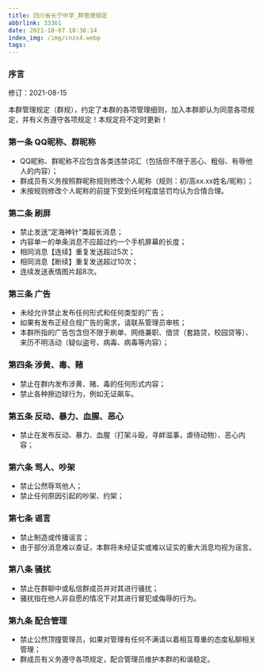 ```yaml
---
title: 四川省长宁中学_群管理规定
abbrlink: 33361
date: 2021-10-07 18:38:14
index_img: /img/cnzx4.webp
tags:
---
```


### 序言

修订：2021-08-15

本群管理规定（群规），约定了本群的各项管理细则，加入本群即认为同意各项规定，并有义务遵守各项规定！本规定将不定时更新！

### 第一条 QQ昵称、群昵称

* QQ昵称、群昵称不应包含各类违禁词汇（包括但不限于恶心、粗俗、有辱他人的内容）；
* 群成员有义务按照群昵称规则修改个人昵称（规则：初/高xx.xx姓名/昵称）；
* 未按规则修改个人昵称的前提下受到任何程度惩罚均认为合情合理。

### 第二条 刷屏

* 禁止发送“定海神针”类超长消息；
* 内容单一的单条消息不应超过约一个手机屏幕的长度；
* 相同消息【连续】重复发送超过5次；
* 相同消息【断续】重复发送超过10次；
* 连续发送表情图片超8次。

### 第三条 广告

* 未经允许禁止发布任何形式和任何类型的广告；
* 如果有发布正经合规广告的需求，请联系管理员审核；
* 本群所指的广告包含但不限于刷单、网络兼职、借贷（套路贷，校园贷等）、来历不明活动（疑似盗号、病毒、病毒等内容）；

### 第四条 涉黄、毒、赌

* 禁止在群内发布涉黄、赌、毒的任何形式内容；
* 禁止各种擦边球行为，例如无证飙车。

### 第五条 反动、暴力、血腥、恶心

* 禁止在发布反动、暴力、血腥（打架斗殴，寻衅滋事，虐待动物）、恶心内容；

### 第六条 骂人、吵架

* 禁止公然辱骂他人；
* 禁止任何原因引起的吵架、约架；

### 第七条 谣言

* 禁止制造或传播谣言；
* 由于部分消息难以查证，本群将未经证实或难以证实的重大消息均视为谣言。

### 第八条 骚扰

* 禁止在群聊中或私信群成员并对其进行骚扰；
* 骚扰指在他人非自愿的情况下对其进行冒犯或侮辱的行为。

### 第九条 配合管理

* 禁止公然顶撞管理员，如果对管理有任何不满请以着相互尊重的态度私聊相关管理；
* 群成员有义务遵守各项规定，配合管理员维护本群的和谐稳定。
